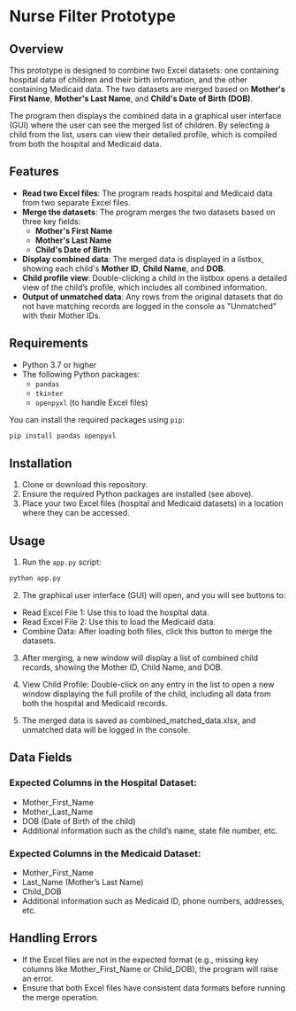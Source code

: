 # Nurse Filter Prototype

## Overview

This prototype is designed to combine two Excel datasets: one containing hospital data of children and their birth information, and the other containing Medicaid data. The two datasets are merged based on **Mother's First Name**, **Mother's Last Name**, and **Child's Date of Birth (DOB)**.

The program then displays the combined data in a graphical user interface (GUI) where the user can see the merged list of children. By selecting a child from the list, users can view their detailed profile, which is compiled from both the hospital and Medicaid data.

## Features

- **Read two Excel files**: The program reads hospital and Medicaid data from two separate Excel files.
- **Merge the datasets**: The program merges the two datasets based on three key fields:
  - **Mother's First Name**
  - **Mother's Last Name**
  - **Child's Date of Birth**
- **Display combined data**: The merged data is displayed in a listbox, showing each child's **Mother ID**, **Child Name**, and **DOB**.
- **Child profile view**: Double-clicking a child in the listbox opens a detailed view of the child’s profile, which includes all combined information.
- **Output of unmatched data**: Any rows from the original datasets that do not have matching records are logged in the console as "Unmatched" with their Mother IDs.

## Requirements

- Python 3.7 or higher
- The following Python packages:
  - `pandas`
  - `tkinter`
  - `openpyxl` (to handle Excel files)

You can install the required packages using `pip`:

```bash
pip install pandas openpyxl
```
## Installation  
1. Clone or download this repository.  
2. Ensure the required Python packages are installed (see above).
3.  Place your two Excel files (hospital and Medicaid datasets) in a location where they can be accessed.  

## Usage  
1. Run the `app.py` script:  
``` bash
python app.py
```

2. The graphical user interface (GUI) will open, and you will see buttons to:  

- Read Excel File 1: Use this to load the hospital data.
- Read Excel File 2: Use this to load the Medicaid data.
- Combine Data: After loading both files, click this button to merge the datasets.
3. After merging, a new window will display a list of combined child records, showing the Mother ID, Child Name, and DOB.

4. View Child Profile: Double-click on any entry in the list to open a new window displaying the full profile of the child, including all data from both the hospital and Medicaid records.

5. The merged data is saved as combined_matched_data.xlsx, and unmatched data will be logged in the console.

## Data Fields  
### Expected Columns in the Hospital Dataset:
- Mother_First_Name
- Mother_Last_Name
- DOB (Date of Birth of the child)
- Additional information such as the child’s name, state file number, etc.  

### Expected Columns in the Medicaid Dataset:
- Mother_First_Name
- Last_Name (Mother’s Last Name)
- Child_DOB
- Additional information such as Medicaid ID, phone numbers, addresses, etc.
## Handling Errors  

- If the Excel files are not in the expected format (e.g., missing key columns like Mother_First_Name or Child_DOB), the program will raise an error.
- Ensure that both Excel files have consistent data formats before running the merge operation.

